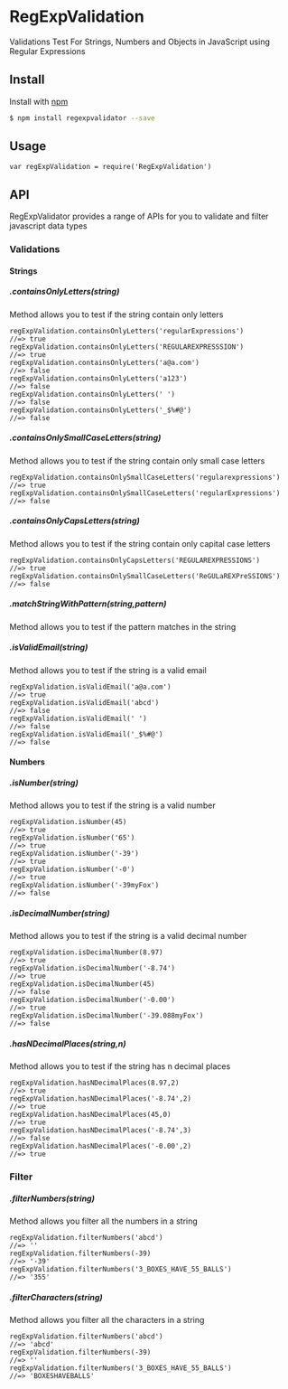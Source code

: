 # RegExpValidation

Validations Test For Strings, Numbers and Objects in JavaScript using Regular Expressions

## Install 

Install with [npm](https://www.npmjs.com) 

```sh
$ npm install regexpvalidator --save
```


## Usage
```
var regExpValidation = require('RegExpValidation')
```

## API

RegExpValidator provides a range of APIs for you to validate and filter javascript data types
### Validations

#### Strings


##### .containsOnlyLetters(string)

Method allows you to test if the string contain only letters
 
```
regExpValidation.containsOnlyLetters('regularExpressions')
//=> true
regExpValidation.containsOnlyLetters('REGULAREXPRESSSION')
//=> true
regExpValidation.containsOnlyLetters('a@a.com')
//=> false
regExpValidation.containsOnlyLetters('a123')
//=> false
regExpValidation.containsOnlyLetters(' ')
//=> false
regExpValidation.containsOnlyLetters('_$%#@')
//=> false
```




##### .containsOnlySmallCaseLetters(string)

Method allows you to test if the string contain only small case letters
 
 
```
regExpValidation.containsOnlySmallCaseLetters('regularexpressions')
//=> true
regExpValidation.containsOnlySmallCaseLetters('regularExpressions')
//=> false
``` 

##### .containsOnlyCapsLetters(string)

Method allows you to test if the string contain only capital case letters

``` 
regExpValidation.containsOnlyCapsLetters('REGULAREXPRESSIONS')
//=> true
regExpValidation.containsOnlySmallCaseLetters('ReGULaREXPreSSIONS')
//=> false
```

##### .matchStringWithPattern(string,pattern)

Method allows you to test if the pattern matches in the string


##### .isValidEmail(string)

Method allows you to test if the string is a valid email

```
regExpValidation.isValidEmail('a@a.com')
//=> true
regExpValidation.isValidEmail('abcd')
//=> false
regExpValidation.isValidEmail(' ')
//=> false
regExpValidation.isValidEmail('_$%#@')
//=> false
```

#### Numbers

##### .isNumber(string)

Method allows you to test if the string is a valid number

```
regExpValidation.isNumber(45)
//=> true
regExpValidation.isNumber('65')
//=> true
regExpValidation.isNumber('-39')
//=> true
regExpValidation.isNumber('-0')
//=> true
regExpValidation.isNumber('-39myFox')
//=> false
```



##### .isDecimalNumber(string)

Method allows you to test if the string is a valid decimal number


```
regExpValidation.isDecimalNumber(8.97)
//=> true
regExpValidation.isDecimalNumber('-8.74')
//=> true
regExpValidation.isDecimalNumber(45)
//=> false
regExpValidation.isDecimalNumber('-0.00')
//=> true
regExpValidation.isDecimalNumber('-39.088myFox')
//=> false
```


##### .hasNDecimalPlaces(string,n)

Method allows you to test if the string has n decimal places

```
regExpValidation.hasNDecimalPlaces(8.97,2)
//=> true
regExpValidation.hasNDecimalPlaces('-8.74',2)
//=> true
regExpValidation.hasNDecimalPlaces(45,0)
//=> true
regExpValidation.hasNDecimalPlaces('-8.74',3)
//=> false
regExpValidation.hasNDecimalPlaces('-0.00',2)
//=> true
```

### Filter

##### .filterNumbers(string)

Method allows you filter all the numbers in a string


```
regExpValidation.filterNumbers('abcd')
//=> ''
regExpValidation.filterNumbers(-39)
//=> '-39'
regExpValidation.filterNumbers('3_BOXES_HAVE_55_BALLS')
//=> '355'
```


##### .filterCharacters(string)

Method allows you filter all the characters in a string

```
regExpValidation.filterNumbers('abcd')
//=> 'abcd'
regExpValidation.filterNumbers(-39)
//=> ''
regExpValidation.filterNumbers('3_BOXES_HAVE_55_BALLS')
//=> 'BOXESHAVEBALLS'
```



